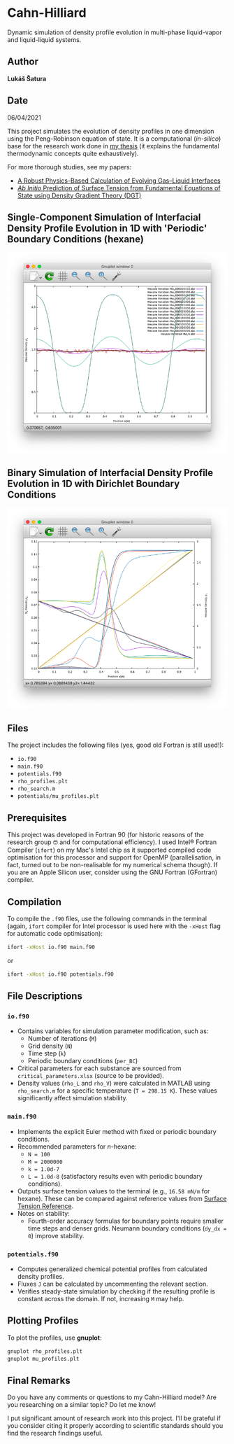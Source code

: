 # Cahn-Hilliard
Dynamic simulation of density profile evolution in multi-phase liquid-vapor and liquid-liquid systems.

## Author
**Lukáš Šatura**

## Date
06/04/2021

This project simulates the evolution of density profiles in one dimension using the Peng-Robinson equation of state. It is a computational (*in-silico*) base for the research work done in [my thesis](https://repozitar.vscht.cz/theses/31278) (it explains the fundamental thermodynamic concepts quite exhaustively).

For more thorough studies, see my papers:
- [A Robust Physics-Based Calculation of Evolving Gas–Liquid Interfaces](https://doi.org/10.1515/jnet-2021-0080)
- [*Ab Initio* Prediction of Surface Tension from Fundamental Equations of State using Density Gradient Theory (DGT)](https://doi.org/10.1016/B978-0-443-28824-1.50090-9)

## Single-Component Simulation of Interfacial Density Profile Evolution in 1D with 'Periodic' Boundary Conditions (hexane)
![Single-Component Simulation of Interfacial Density Profile Evolution in 1D with 'Periodic' Boundary Conditions (hexane)](/n_alkanes_1D/graphs/hexane_rho_periodic_BC.png)

## Binary Simulation of Interfacial Density Profile Evolution in 1D with Dirichlet Boundary Conditions
![Binary Simulation of Interfacial Density Profile Evolution in 1D with Dirichlet Boundary Conditions](/n_hexane_N2_1D/hexane_N2_Dirichlet_1D.png)

## Files
The project includes the following files (yes, good old Fortran is still used!):

- `io.f90`
- `main.f90`
- `potentials.f90`
- `rho_profiles.plt`
- `rho_search.m`
- `potentials/mu_profiles.plt`

## Prerequisites
This project was developed in Fortran 90 (for historic reasons of the research group 🤓 and for computational efficiency). I used Intel® Fortran Compiler (`ifort`) on my Mac's Intel chip as it supported compiled code optimisation for this processor and support for OpenMP (parallelisation, in fact, turned out to be non-realisable for my numerical schema though). If you are an Apple Silicon user, consider using the GNU Fortran (GFortran) compiler.

## Compilation
To compile the `.f90` files, use the following commands in the terminal (again, `ifort` compiler for Intel processor is used here with the `-xHost` flag for automatic code optimisation):

```bash
ifort -xHost io.f90 main.f90
```
or
```bash
ifort -xHost io.f90 potentials.f90
```

## File Descriptions

### `io.f90`
- Contains variables for simulation parameter modification, such as:
  - Number of iterations (`M`)
  - Grid density (`N`)
  - Time step (`k`)
  - Periodic boundary conditions (`per_BC`)
- Critical parameters for each substance are sourced from `critical_parameters.xlsx` (source to be provided).
- Density values (`rho_L` and `rho_V`) were calculated in MATLAB using `rho_search.m` for a specific temperature (`T = 298.15 K`). These values significantly affect simulation stability.

### `main.f90`
- Implements the explicit Euler method with fixed or periodic boundary conditions.
- Recommended parameters for *n*-hexane:
  - `N = 100`
  - `M = 2000000`
  - `k = 1.0d-7`
  - `L = 1.0d-8`
  (satisfactory results even with periodic boundary conditions).
- Outputs surface tension values to the terminal (e.g., `16.58 mN/m` for hexane). These can be compared against reference values from [Surface Tension Reference](http://www.surface-tension.de/).
- Notes on stability:
  - Fourth-order accuracy formulas for boundary points require smaller time steps and denser grids. Neumann boundary conditions (`dy_dx = 0`) improve stability.

### `potentials.f90`
- Computes generalized chemical potential profiles from calculated density profiles.
- Fluxes `J` can be calculated by uncommenting the relevant section.
- Verifies steady-state simulation by checking if the resulting profile is constant across the domain. If not, increasing `M` may help.

## Plotting Profiles
To plot the profiles, use **gnuplot**:

```bash
gnuplot rho_profiles.plt
gnuplot mu_profiles.plt
```

## Final Remarks
Do you have any comments or questions to my Cahn-Hilliard model? Are you researching on a similar topic? Do let me know!

I put significant amount of research work into this project. I'll be grateful if you consider citing it properly according to scientific standards should you find the research findings useful.
